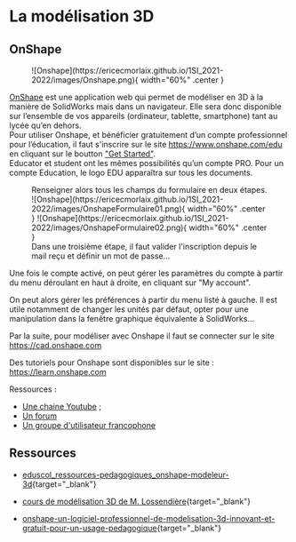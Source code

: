 # La modélisation 3D

## OnShape

<figure markdown>
 ![Onshape](https://ericecmorlaix.github.io/1SI_2021-2022/images/Onshape.png){ width="60%" .center }
</figure>

<p>
    <a href="https://www.onshape.com/" target="_blank">OnShape</a> est une application web qui permet de modéliser en 3D à la manière de SolidWorks mais dans un navigateur. Elle sera donc disponible sur l’ensemble de vos appareils (ordinateur, tablette, smartphone) tant au lycée qu’en dehors.<br>
    Pour utiliser Onshape, et bénéficier gratuitement d’un compte professionnel pour l’éducation, il faut s'inscrire sur le site <a href="https://www.onshape.com/edu" target="_blank">https://www.onshape.com/edu</a> en cliquant sur le boutton <a href="https://cad.onshape.com/signup2?basicdataid=882c39dc-b273-4a58-a8f4-38562f02001a&extendeddataid=e49c85b6-e574-4303-a137-259ac45146a1&enable_cookie=check&locale=en_US&approveUser=yes&planid=EDU_YEARLY" target="_blank">"Get Started"</a>.<br>
Educator et student ont les mêmes possibilités qu’un compte PRO. Pour un compte Education, le logo EDU apparaîtra sur tous les documents.</p>
<figure markdown>
<figcaption>Renseigner alors tous les champs du formulaire en deux étapes.</figcaption>
![Onshape](https://ericecmorlaix.github.io/1SI_2021-2022/images/OnshapeFormulaire01.png){ width="60%" .center }
![Onshape](https://ericecmorlaix.github.io/1SI_2021-2022/images/OnshapeFormulaire02.png){ width="60%" .center }
<figcaption>Dans une troisième étape, il faut valider l'inscription depuis le mail reçu et définir un mot de passe...</figcaption>
</figure>
<p>
    Une fois le compte activé, on peut gérer les paramètres du compte à partir du menu déroulant en haut à droite, en cliquant sur "My account".
</p>
<p>
    On peut alors gérer les préférences à partir du menu listé à gauche. Il est utile notamment de changer les unités par défaut, opter pour une manipulation dans la fenêtre graphique équivalente à SolidWorks…
</p>

<p>Par la suite, pour modéliser avec Onshape il faut se connecter sur le site <a href="https://cad.onshape.com" target="_blank">https://cad.onshape.com</a></p>
<p>Des tutoriels pour Onshape sont disponibles sur le site : <a href="https://learn.onshape.com/" target="_blank">https://learn.onshape.com</a> </p>
<p>
    Ressources :
    <ul>
        <li>
            <a href="https://www.youtube.com/channel/UCTvd5lUSLtTH8Qcd7Pl1nQg" target="_blank">Une chaine Youtube</a> ;
        </li>
        <li>
            <a href="https://forum.onshape.com/" target="_blank">Un forum</a>
        </li>
        <li>
            <a href="https://forum.onshape.com/discussion/comment/21462#Comment_21462" target="_blank">Un groupe d'utilisateur francophone​</a>
        </li>
    </ul>
</p>

## Ressources

- [eduscol_ressources-pedagogiques_onshape-modeleur-3d](https://eduscol.education.fr/sti/ressources_pedagogiques/onshape-modeleur-3d-saas-presentation-0#description){target="_blank"}

- [cours de modélisation 3D de M. Lossendière​​](https://scenari.techno-melh.xyz/modelisation-3d/co/modelisation-3D-MELH.html){target="_blank"}

- [onshape-un-logiciel-professionnel-de-modelisation-3d-innovant-et-gratuit-pour-un-usage-pedagogique](https://blogpeda.ac-poitiers.fr/lp2i-si/2016/09/09/onshape-un-logiciel-professionnel-de-modelisation-3d-innovant-et-gratuit-pour-un-usage-pedagogique/){target="_blank"}